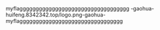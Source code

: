 myflagggggggggggggggggggggggggggggggggg
-gaohua-huifeng.8342342.top/logo.png-gaohua-
myflagggggggggggggggggggggggggggggggg
